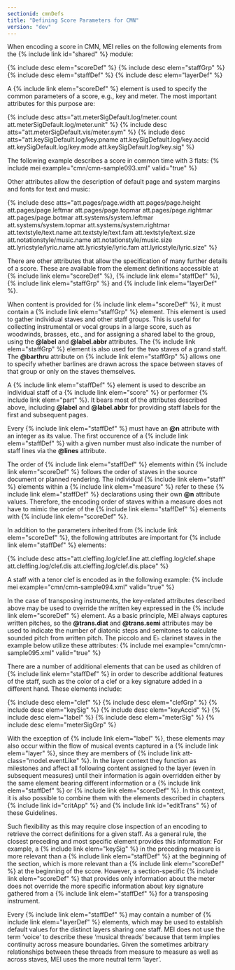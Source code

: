 ```yaml
---
sectionid: cmnDefs
title: "Defining Score Parameters for CMN"
version: "dev"
---
```


When encoding a score in CMN, MEI relies on the following elements from the {% include link id="shared" %} module:

  
{% include desc elem="scoreDef" %} 
{% include desc elem="staffGrp" %} 
{% include desc elem="staffDef" %} 
{% include desc elem="layerDef" %} 
 

A {% include link elem="scoreDef" %} element is used to specify the common parameters of a score, e.g., key and meter. The most important attributes for this purpose are:

  
{% include desc atts="att.meterSigDefault.log/meter.count att.meterSigDefault.log/meter.unit" %} 
{% include desc atts="att.meterSigDefault.vis/meter.sym" %} 
{% include desc atts="att.keySigDefault.log/key.pname att.keySigDefault.log/key.accid att.keySigDefault.log/key.mode att.keySigDefault.log/key.sig" %} 
 

The following example describes a score in common time with 3 flats:
{% include mei example="cmn/cmn-sample093.xml" valid="true" %}
    
Other attributes allow the description of default page and system margins and fonts for text and music:

  
{% include desc atts="att.pages/page.width att.pages/page.height att.pages/page.leftmar att.pages/page.topmar att.pages/page.rightmar att.pages/page.botmar att.systems/system.leftmar att.systems/system.topmar att.systems/system.rightmar att.textstyle/text.name att.textstyle/text.fam att.textstyle/text.size att.notationstyle/music.name att.notationstyle/music.size att.lyricstyle/lyric.name att.lyricstyle/lyric.fam att.lyricstyle/lyric.size" %} 
 

There are other attributes that allow the specification of many further details of a score. These are available from the element definitions accessible at {% include link elem="scoreDef" %}, {% include link elem="staffDef" %}, {% include link elem="staffGrp" %} and {% include link elem="layerDef" %}.

When content is provided for {% include link elem="scoreDef" %}, it must contain a {% include link elem="staffGrp" %} element. This element is used to gather individual staves and other staff groups. This is useful for collecting instrumental or vocal groups in a large score, such as woodwinds, brasses, etc., and for assigning a shared label to the group, using the **@label** and **@label.abbr** attributes. The {% include link elem="staffGrp" %} element is also used for the two staves of a grand staff. The **@barthru** attribute on {% include link elem="staffGrp" %} allows one to specify whether barlines are drawn across the space between staves of that group or only on the staves themselves.

A {% include link elem="staffDef" %} element is used to describe an individual staff of a {% include link elem="score" %} or performer {% include link elem="part" %}. It bears most of the attributes described above, including **@label** and **@label.abbr** for providing staff labels for the first and subsequent pages.

Every {% include link elem="staffDef" %} must have an **@n** attribute with an integer as its value. The first occurence of a {% include link elem="staffDef" %} with a given number must also indicate the number of staff lines via the **@lines** attribute.

The order of {% include link elem="staffDef" %} elements within {% include link elem="scoreDef" %} follows the order of staves in the source document or planned rendering. The individual {% include link elem="staff" %} elements within a {% include link elem="measure" %} refer to these {% include link elem="staffDef" %} declarations using their own **@n** attribute values. Therefore, the encoding order of staves within a measure does not have to mimic the order of the {% include link elem="staffDef" %} elements with {% include link elem="scoreDef" %}.

In addition to the parameters inherited from {% include link elem="scoreDef" %}, the following attributes are important for {% include link elem="staffDef" %} elements:

  
{% include desc atts="att.cleffing.log/clef.line att.cleffing.log/clef.shape att.cleffing.log/clef.dis att.cleffing.log/clef.dis.place" %} 
 

A staff with a tenor clef is encoded as in the following example:
{% include mei example="cmn/cmn-sample094.xml" valid="true" %}
    
In the case of transposing instruments, the key-related attributes described above may be used to override the written key expressed in the {% include link elem="scoreDef" %} element. As a basic principle, MEI always captures written pitches, so the **@trans.diat** and **@trans.semi** attributes may be used to indicate the number of diatonic steps and semitones to calculate sounded pitch from written pitch. The piccolo and E♭ clarinet staves in the example below utilize these attributes:
{% include mei example="cmn/cmn-sample095.xml" valid="true" %}
    
There are a number of additional elements that can be used as children of {% include link elem="staffDef" %} in order to describe additional features of the staff, such as the color of a clef or a key signature added in a different hand. These elements include:

  
{% include desc elem="clef" %} 
{% include desc elem="clefGrp" %} 
{% include desc elem="keySig" %} 
{% include desc elem="keyAccid" %} 
{% include desc elem="label" %} 
{% include desc elem="meterSig" %} 
{% include desc elem="meterSigGrp" %} 
 

With the exception of {% include link elem="label" %}, these elements may also occur within the flow of musical events captured in a {% include link elem="layer" %}, since they are members of {% include link att-class="model.eventLike" %}. In the layer context they function as milestones and affect all following content assigned to the layer (even in subsequent measures) until their information is again overridden either by the same element bearing different information or a {% include link elem="staffDef" %} or {% include link elem="scoreDef" %}. In this context, it is also possible to combine them with the elements described in chapters {% include link id="critApp" %} and {% include link id="editTrans" %} of these Guidelines.

Such flexibility as this may require close inspection of an encoding to retrieve the correct definitions for a given staff. As a general rule, the closest preceding and most specific element provides this information: For example, a {% include link elem="keySig" %} in the preceding measure is more relevant than a {% include link elem="staffDef" %} at the beginning of the section, which is more relevant than a {% include link elem="scoreDef" %} at the beginning of the score. However, a section-specific {% include link elem="scoreDef" %} that provides only information about the meter does not override the more specific information about key signature gathered from a {% include link elem="staffDef" %} for a transposing instrument.

Every {% include link elem="staffDef" %} may contain a number of {% include link elem="layerDef" %} elements, which may be used to establish default values for the distinct layers sharing one staff. MEI does not use the term ‘voice’ to describe these ‘musical threads’ because that term implies continuity across measure boundaries. Given the sometimes arbitrary relationships between these threads from measure to measure as well as across staves, MEI uses the more neutral term ‘layer’.
